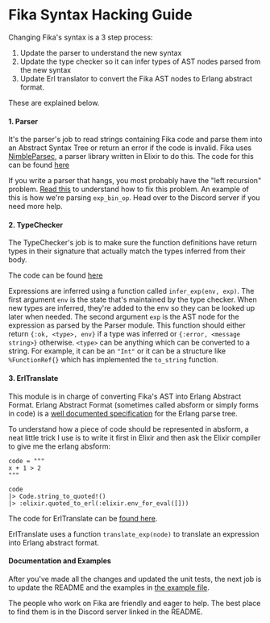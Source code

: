Fika Syntax Hacking Guide
=========================

Changing Fika's syntax is a 3 step process:

1. Update the parser to understand the new syntax
2. Update the type checker so it can infer types of AST nodes parsed from the new syntax
3. Update Erl translator to convert the Fika AST nodes to Erlang abstract format.

These are explained below.

#### 1. Parser

It's the parser's job to read strings containing Fika code and parse them into
an Abstract Syntax Tree or return an error if the code is invalid.
Fika uses [NimbleParsec](https://github.com/dashbitco/nimble_parsec), a
parser library written in Elixir to do this. The code for this can be
found [here](https://github.com/fika-lang/fika/blob/main/lib/fika/parser.ex)

If you write a parser that hangs, you most probably have the "left recursion"
problem. [Read this](https://web.cs.wpi.edu/~kal/PLT/PLT4.1.2.html)
to understand how to fix this problem. An example of this is how we're parsing
`exp_bin_op`. Head over to the Discord server if you need more help.

#### 2. TypeChecker

The TypeChecker's job is to make sure the function definitions have return
types in their signature that actually match the types inferred from their body.

The code can be found [here](https://github.com/fika-lang/fika/blob/main/lib/fika/type_checker.ex)

Expressions are inferred using a function called `infer_exp(env, exp)`.
The first argument `env` is the state that's maintained by the type checker.
When new types are inferred, they're added to the env so they can be looked up
later when needed. The second argument `exp` is the AST node for the expression
as parsed by the Parser module. This function should either return `{:ok, <type>, env}`
if a type was inferred or `{:error, <message string>}` otherwise. `<type>` can
be anything which can be converted to a string. For example,
it can be an `"Int"` or it can be a structure like `%FunctionRef{}` which has
implemented the `to_string` function.


#### 3. ErlTranslate

This module is in charge of converting Fika's AST into Erlang Abstract Format.
Erlang Abstract Format (sometimes called absform or simply forms in code) is
a [well documented specification](https://erlang.org/doc/apps/erts/absform.html)
for the Erlang parse tree.

To understand how a piece of code should be represented in absform, a neat little
trick I use is to write it first in Elixir and then ask the Elixir compiler
to give me the erlang absform:

```
code = """
x + 1 > 2
"""

code
|> Code.string_to_quoted!()
|> :elixir.quoted_to_erl(:elixir.env_for_eval([]))
```

The code for ErlTranslate can be [found here](https://github.com/fika-lang/fika/blob/main/lib/fika/erl_translate.ex).

ErlTranslate uses a function `translate_exp(node)` to translate an expression
into Erlang abstract format.

#### Documentation and Examples

After you've made all the changes and updated the unit tests, the next job is
to update the README and the examples in [the example file](https://github.com/fika-lang/fika/blob/main/example.fi).

The people who work on Fika are friendly and eager to help. The best place to
find them is in the Discord server linked in the README.
